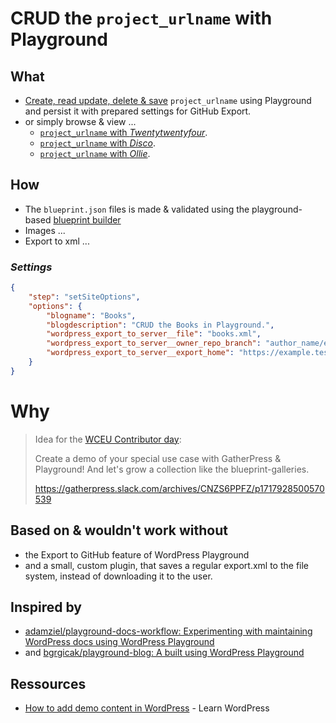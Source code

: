 # CRUD the `project_urlname` with Playground

## What

- [Create, read update, delete & save][export-to-github] `project_urlname` using Playground and persist it with prepared settings for GitHub Export.
- or simply browse & view ...
   - [`project_urlname` with *Twentytwentyfour*](https://playground.wordpress.net/?url=/?p=173&login=yes&import-wxr=https://raw.githubusercontent.com/author_name/project_urlname/main/export.xml).
   - [`project_urlname` with *Disco*](https://playground.wordpress.net/?url=/?p=173&login=yes&import-wxr=https://raw.githubusercontent.com/author_name/project_urlname/main/export.xml&theme=disco).
   - [`project_urlname` with *Ollie*](https://playground.wordpress.net/?url=/?p=173&login=yes&import-wxr=https://raw.githubusercontent.com/author_name/project_urlname/main/export.xml&theme=ollie).

## How

- The `blueprint.json` files is made & validated using the playground-based [blueprint builder][builder]
- Images ...
- Export to xml ...

### *Settings*

```json
{
    "step": "setSiteOptions",
    "options": {
        "blogname": "Books",
        "blogdescription": "CRUD the Books in Playground.",
        "wordpress_export_to_server__file": "books.xml",
        "wordpress_export_to_server__owner_repo_branch": "author_name/example-books/main",
        "wordpress_export_to_server__export_home": "https://example.test/books"
    }
}
```

# Why

> Idea for the [WCEU Contributor day](https://gatherpress.org/event/hybrid-event-wceu2024-contributor-day/): 
>
> Create a demo of your special use case with GatherPress & Playground!
> And let's grow a collection like the blueprint-galleries.
>
> https://gatherpress.slack.com/archives/CNZS6PPFZ/p1717928500570539

## Based on & wouldn't work without

- the Export to GitHub feature of WordPress Playground
- and a small, custom plugin, that saves a regular export.xml to the file system, instead of downloading it to the user.

## Inspired by

- [adamziel/playground-docs-workflow: Experimenting with maintaining WordPress docs using WordPress Playground](https://github.com/adamziel/playground-docs-workflow)
- and [bgrgicak/playground-blog: A built using WordPress Playground](https://github.com/bgrgicak/playground-blog)

## Ressources

- [How to add demo content in WordPress](https://learn.wordpress.org/lesson-plan/how-to-add-demo-content-in-wordpress/) - Learn WordPress


[builder]: https://playground.wordpress.net/builder/builder.html?blueprint-url=https://raw.githubusercontent.com/author_name/project_urlname/main/blueprints/blueprint.json


[export-to-github]: https://playground.wordpress.net/?blueprint-url=https://raw.githubusercontent.com/author_name/project_urlname/main/blueprints/blueprint.json&gh-ensure-auth=yes&ghexport-repo-url=https://github.com/author_name/project_urlname&ghexport-pr-action=create&ghexport-playground-root=/wordpress/wp-content/project_urlname-main&ghexport-repo-root=/&ghexport-path=.&ghexport-content-type=custom-paths&ghexport-commit-message=Changes%20from%20Playground&ghexport-allow-include-zip=no